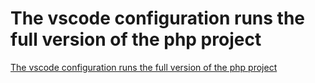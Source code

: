 # The vscode configuration runs the full version of the php project
[The vscode configuration runs the full version of the php project](https://aiwithcloud.com/2022/09/15/the_vscode_configuration_runs_the_full_version_of_the_php_project/)